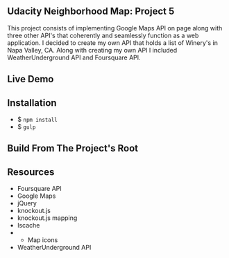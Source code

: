 ## Udacity Neighborhood Map: Project 5

This project consists of implementing Google Maps API on page along with three other API's that coherently and seamlessly function as a web application.
I decided to create my own API that holds a list of Winery's in Napa Valley, CA. 
Along with creating my own API I included WeatherUnderground API and Foursquare API.

## Live Demo


## Installation
- $ `npm install`
- $ `gulp`

## Build From The Project's Root


## Resources

- Foursquare API
- Google Maps
- jQuery
- knockout.js
- knockout.js mapping
- lscache
- - Map icons
- WeatherUnderground API


